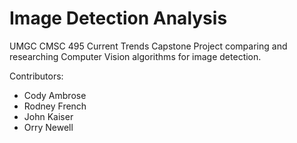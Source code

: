 # Image Detection Analysis
UMGC CMSC 495 Current Trends Capstone Project comparing and researching Computer Vision algorithms for image detection.

Contributors:

- Cody Ambrose
- Rodney French
- John Kaiser
- Orry Newell
